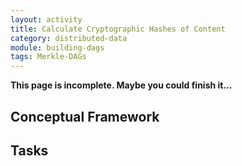 ```yaml
---
layout: activity
title: Calculate Cryptographic Hashes of Content
category: distributed-data
module: building-dags
tags: Merkle-DAGs
---
```


**This page is incomplete. Maybe you could finish it...**

## Conceptual Framework

## Tasks
